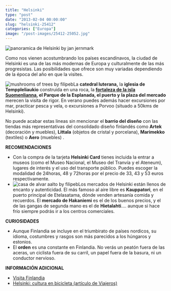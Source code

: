 ```yaml
---
title: "Helsinki"
type: "post"
date: "2013-02-04 00:00:00"
slug: "helsinki-25412"
categories: ["Europa"]
image: "/post-images/25412-25052.jpg"
---
```


 ![panoramica de Helsinki by jan jernmark](/post-images/25412-25052.jpg "panoramica de Helsinki by jan jernmark")

 Como nos vienen acostumbrando los países escandinavos, la ciudad de Helsinki es una de las más modernas de Europa y culturalmente de las más progresistas. Las posibilidades que ofrece son muy variadas dependiendo de la época del año en que la visites.

 ![mushrooms of trees by filipeb](/post-images/25412-25053.jpg "mushrooms of trees by filipeb")La **catedral luterana,** la **iglesia de Temppleliaukio** construida en una roca, la **[fortaleza de la isla Suomenlianna](http://www.suomenlinna.fi/index.php?menuid=3&lang=eng), el Parque de la Esplanada, el puerto y** **la plaza del mercado** merecen la visita de rigor. En verano puedes además hacer excursiones por mar, practicar pesca y vela, o excursiones a Porvoo (situado a 50kms de Helsinki).

 No puede acabar estas lineas sin mencionar el **barrio del diseño** con las tiendas más representativas del consolidado diseño finlandés como **Artek** (decoración y muebles), **Littala** (objetos de cristal y porcelana), **Marimekko** (textiles) o **Aero** (muebles) .

 **RECOMENDACIONES**

- Con la compra de la tarjeta **Helsinki Card** tienes incluida la entrar a museos (como el Museo Nacional, el Museo del Tranvía y el Ateneum), lugares de interés y el uso del transporte público. Puedes escoger la modalidad de 24horas, 48 y 72horas por el precio de 33, 43 y 53 euros respectivamente.
- ![casa de alvar aalto by filipeb](/post-images/25412-25051.jpg "casa de alvar aalto by filipeb")Los mercados de Helsinki están llenos de encanto y autenticidad. El más famoso al aire libre es **Kauppatori**, en el puerto principal de Etelasatama, dónde venden artesanía comida y recuerdos. El **mercado de Hakaniemi** es el de los buenos precios, y el de las gangas de segunda mano es el de **Hietalahti**.... aunque si hace frío siempre podrás ir a los centros comerciales.

 **CURIOSIDADES**

- Aunque Finlandia se incluye en el triumbirato de países nordicos, su idioma, costumbres y rasgos son más parecidos a los húngaros y estonios.
- El **orden** es una constante en Finlandia. No verás un peatón fuera de las aceras, un ciclista fuera de su carril, un papel fuera de la basura, ni un conductor nervioso.

 **INFORMACIÓN ADICIONAL**

- [ Visita Finlandia](http://www.visitafinlandia.com/w5/es/index.nsf/(pages)/Helsinki_-_La_Capital)
- [Helsinki: cultura en bicicleta (artículo de Viajeros)](http://www.viajeros.com/article144.html)